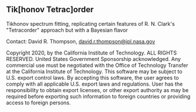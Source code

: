 Tik[honov Tetrac]order
------------------------------------------------

Tikhonov spectrum fitting, replicating certain features of R. N. Clark's "Tetracorder" approach but with a Bayesian flavor

Contact: David R. Thompson, david.r.thompson@jpl.nasa.gov

Copyright 2020, by the California Institute of Technology. ALL RIGHTS RESERVED. United States Government Sponsorship acknowledged. Any commercial use must be negotiated with the Office of Technology Transfer at the California Institute of Technology. This software may be subject to U.S. export control laws. By accepting this software, the user agrees to comply with all applicable U.S. export laws and regulations. User has the responsibility to obtain export licenses, or other export authority as may be required before exporting such information to foreign countries or providing access to foreign persons.
